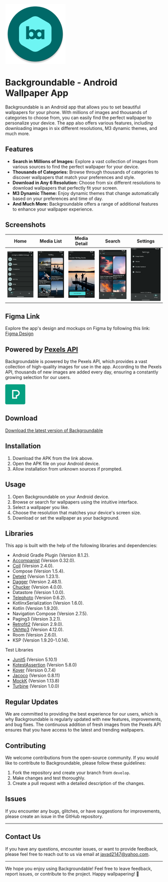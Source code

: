 
![Backgroundable Logo](app/src/main/res/mipmap-xxxhdpi/ic_launcher.webp)

# Backgroundable - Android Wallpaper App

Backgroundable is an Android app that allows you to set beautiful wallpapers for your phone. With millions of images and thousands of categories to choose from, you can easily find the perfect wallpaper to personalize your device. The app also offers various features, including downloading images in six different resolutions, M3 dynamic themes, and much more.

## Features

- **Search in Millions of Images:** Explore a vast collection of images from various sources to find the perfect wallpaper for your device.
- **Thousands of Categories:** Browse through thousands of categories to discover wallpapers that match your preferences and style.
- **Download in Any 6 Resolution:** Choose from six different resolutions to download wallpapers that perfectly fit your screen.
- **M3 Dynamic Theme:** Enjoy dynamic themes that change automatically based on your preferences and time of day.
- **And Much More:** Backgroundable offers a range of additional features to enhance your wallpaper experience.

## Screenshots

| Home                                                                            | Media List                                                                           | Media Detail                                                                             | Search                                                                              | Settings                                                                                |
|---------------------------------------------------------------------------------|--------------------------------------------------------------------------------------|------------------------------------------------------------------------------------------|-------------------------------------------------------------------------------------|-----------------------------------------------------------------------------------------|
| <img src="resource/screenshots/homeScreen.png" alt="Home" style="width:200px"/> | <img src="resource/screenshots/MediaList.png" alt="Media List" style="width:200px"/> | <img src="resource/screenshots/MediaDetail.png" alt="Media Detail" style="width:200px"/> | <img src="resource/screenshots/SearchScreen.png" alt="Search" style="width:200px"/> | <img src="resource/screenshots/SettingsScreen.png" alt="Settings" style="width:200px"/> |


## Figma Link

Explore the app's design and mockups on Figma by following this link: [Figma Design](https://www.figma.com/file/38WKj9umF8Wz84n21Uxn2O/Backgroundable?type=design&node-id=0%3A1&mode=design&t=g4D2qNkdP51Gopms-1)

## Powered by [Pexels API](https://www.pexels.com)

Backgroundable is powered by the Pexels API, which provides a vast collection of high-quality images for use in the app. According to the Pexels API, thousands of new images are added every day, ensuring a constantly growing selection for our users.

![Pexels Logo](resource/pexels.svg)

## Download

[Download the latest version of Backgroundable](https://github.com/javadjafari1/Backgroundable/releases)

## Installation

1. Download the APK from the link above.
2. Open the APK file on your Android device.
3. Allow installation from unknown sources if prompted.

## Usage

1. Open Backgroundable on your Android device.
2. Browse or search for wallpapers using the intuitive interface.
3. Select a wallpaper you like.
4. Choose the resolution that matches your device's screen size.
5. Download or set the wallpaper as your background.

## Libraries

This app is built with the help of the following libraries and dependencies:

- Android Gradle Plugin (Version 8.1.2).
- [Accompanist]([link_to_library2](https://github.com/google/accompanist)) (Version 0.32.0).
- [Coil](https://github.com/coil-kt/coil) (Version 2.4.0).
- Compose (Version 1.5.4).
- [Detekt](https://github.com/detekt/detekt) (Version 1.23.1).
- [Dagger](https://dagger.dev/) (Version 2.48.1).
- [Chucker](https://github.com/ChuckerTeam/chucker/) (Version 4.0.0).
- Datastore (Version 1.0.0).
- [Telephoto](https://github.com/saket/telephoto) (Version 0.6.2).
- KotlinxSerialization (Version 1.6.0).
- Kotlin (Version 1.9.20).
- Navigation Compose (Version 2.7.5).
- Paging3 (Version 3.2.1).
- [Retrofit2](https://github.com/square/retrofit) (Version 2.9.0).
- [Okhttp3](https://github.com/square/okhttp) (Version 4.12.0).
- Room (Version 2.6.0).
- KSP (Version 1.9.20-1.0.14).

Test Libraries

- [Junit5](https://github.com/junit-team/junit5) (Version 5.10.1)
- [KotestAssertion](https://github.com/kotest/kotest) (Version 5.8.0)
- [Kover](https://github.com/Kotlin/kotlinx-kover) (Version 0.7.4)
- [Jacoco](https://github.com/jacoco/jacoco) (Version 0.8.11)
- [MockK](https://github.com/mockk/mockk) (Version 1.13.8)
- [Turbine](https://github.com/cashapp/turbine) (Version 1.0.0)

## Regular Updates

We are committed to providing the best experience for our users, which is why Backgroundable is regularly updated with new features, improvements, and bug fixes. The continuous addition of fresh images from the Pexels API ensures that you have access to the latest and trending wallpapers.

## Contributing

We welcome contributions from the open-source community. If you would like to contribute to Backgroundable, please follow these guidelines:

1. Fork the repository and create your branch from `develop`.
2. Make changes and test thoroughly.
3. Create a pull request with a detailed description of the changes.

## Issues

If you encounter any bugs, glitches, or have suggestions for improvements, please create an issue in the GitHub repository.

---

## Contact Us

If you have any questions, encounter issues, or want to provide feedback, please feel free to reach out to us via email at [javad2147@yahoo.com](mailto:javad2147@yahoo.com).

---
We hope you enjoy using Backgroundable! Feel free to leave feedback, report issues, or contribute to the project. Happy wallpapering! 🎉

